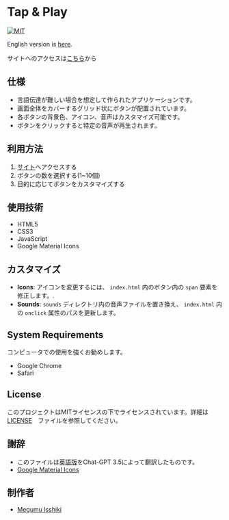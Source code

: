 # Tap & Play

[![MIT](https://custom-icon-badges.herokuapp.com/badge/license-MIT-8BB80A.svg?logo=law&logoColor=white)]()

English version is [here](https://github.com/Davinci-Meg/sound_button/blob/main/README.md).

サイトへのアクセスは[こちら](https://davinci-meg.github.io/sound_button/)から

## 仕様

- 言語伝達が難しい場合を想定して作られたアプリケーションです。
- 画面全体をカバーするグリッド状にボタンが配置されています。
- 各ボタンの背景色、アイコン、音声はカスタマイズ可能です。
- ボタンをクリックすると特定の音声が再生されます。

## 利用方法

1. [サイト](https://davinci-meg.github.io/sound_button/)へアクセスする
2. ボタンの数を選択する(1~10個)
3. 目的に応じてボタンをカスタマイズする

## 使用技術

- HTML5
- CSS3
- JavaScript
- Google Material Icons

## カスタマイズ

- **Icons**: アイコンを変更するには、 `index.html` 内のボタン内の `span` 要素を修正します。.
- **Sounds**: `sounds` ディレクトリ内の音声ファイルを置き換え、 `index.html` 内の `onclick` 属性のパスを更新します。

## System Requirements

コンピュータでの使用を強くお勧めします。
- Google Chrome
- Safari

## License

このプロジェクトはMITライセンスの下でライセンスされています。詳細は　[LICENSE](LICENSE)　ファイルを参照してください。

## 謝辞

- このファイルは[英語版](https://github.com/Davinci-Meg/sound_button/blob/main/README.md)をChat-GPT 3.5によって翻訳したものです。
- [Google Material Icons](https://fonts.google.com/icons)

## 制作者

- [Megumu Isshiki](https://github.com/Davinci-Meg)
